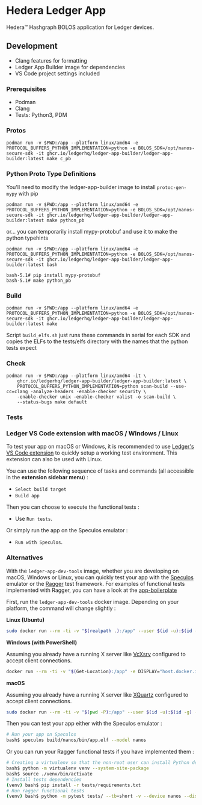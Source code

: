 # Hedera Ledger App

Hedera™ Hashgraph BOLOS application for Ledger devices.

## Development

- Clang features for formatting
- Ledger App Builder image for dependencies
- VS Code project settings included

### Prerequisites

- Podman
- Clang
- Tests: Python3, PDM

### Protos

```
podman run -v $PWD:/app --platform linux/amd64 -e PROTOCOL_BUFFERS_PYTHON_IMPLEMENTATION=python -e BOLOS_SDK=/opt/nanos-secure-sdk -it ghcr.io/ledgerhq/ledger-app-builder/ledger-app-builder:latest make c_pb
```

### Python Proto Type Definitions

You'll need to modify the ledger-app-builder image to install `protoc-gen-mypy` with pip

```
podman run -v $PWD:/app --platform linux/amd64 -e PROTOCOL_BUFFERS_PYTHON_IMPLEMENTATION=python -e BOLOS_SDK=/opt/nanos-secure-sdk -it ghcr.io/ledgerhq/ledger-app-builder/ledger-app-builder:latest make python_pb
```

or... you can temporarily install mypy-protobuf and use it to make the python typehints

```
podman run -v $PWD:/app --platform linux/amd64 -e PROTOCOL_BUFFERS_PYTHON_IMPLEMENTATION=python -e BOLOS_SDK=/opt/nanos-secure-sdk -it ghcr.io/ledgerhq/ledger-app-builder/ledger-app-builder:latest bash

bash-5.1# pip install mypy-protobuf
bash-5.1# make python_pb
```

### Build

```
podman run -v $PWD:/app --platform linux/amd64 -e PROTOCOL_BUFFERS_PYTHON_IMPLEMENTATION=python -e BOLOS_SDK=/opt/nanos-secure-sdk -it ghcr.io/ledgerhq/ledger-app-builder/ledger-app-builder:latest make
```

Script `build_elfs.sh` just runs these commands in serial for each SDK and copies the ELFs to the tests/elfs directory with the names that the python tests expect

### Check

```
podman run -v $PWD:/app --platform linux/amd64 -it \
    ghcr.io/ledgerhq/ledger-app-builder/ledger-app-builder:latest \
    PROTOCOL_BUFFERS_PYTHON_IMPLEMENTATION=python scan-build --use-cc=clang -analyze-headers -enable-checker security \
    -enable-checker unix -enable-checker valist -o scan-build \
    --status-bugs make default
```

### Tests


### Ledger VS Code extension with macOS / Windows / Linux

To test your app on macOS or Windows, it is recommended to use [Ledger's VS Code extension](https://github.com/LedgerHQ/app-boilerplate#with-vscode) to quickly setup a working test environment.  This extension can also 
be used with Linux.

You can use the following sequence of tasks and commands (all accessible in the **extension sidebar menu**) :

* `Select build target`
* `Build app`

Then you can choose to execute the functional tests :

* Use `Run tests`.

Or simply run the app on the Speculos emulator :

* `Run with Speculos`.

### Alternatives

With the `ledger-app-dev-tools` image, whether you are developing on macOS, Windows or Linux, you can quickly test your app with the [Speculos](https://github.com/LedgerHQ/speculos) emulator or the [Ragger](https://github.com/LedgerHQ/ragger) test framework.
For examples of functional tests implemented with Ragger, you can have a look at the [app-boilerplate](https://github.com/LedgerHQ/app-boilerplate)

First, run the `ledger-app-dev-tools` docker image. Depending on your platform, the command will change slightly :

**Linux (Ubuntu)**

```bash
sudo docker run --rm -ti -v "$(realpath .):/app" --user $(id -u):$(id -g) -v "/tmp/.X11-unix:/tmp/.X11-unix" -e DISPLAY=$DISPLAY ghcr.io/ledgerhq/ledger-app-builder/ledger-app-dev-tools:latest
```

**Windows (with PowerShell)**

Assuming you already have a running X server like [VcXsrv](https://sourceforge.net/projects/vcxsrv/) configured to accept client connections.

```bash
docker run --rm -ti -v "$(Get-Location):/app" -e DISPLAY="host.docker.internal:0" ghcr.io/ledgerhq/ledger-app-builder/ledger-app-dev-tools:latest
```

**macOS**

Assuming you already have a running X server like [XQuartz](https://www.xquartz.org/) configured to accept client connections.

```bash
sudo docker run --rm -ti -v "$(pwd -P):/app" --user $(id -u):$(id -g) -v "/tmp/.X11-unix:/tmp/.X11-unix" -e DISPLAY="host.docker.internal:0" ghcr.io/ledgerhq/ledger-app-builder/ledger-app-dev-tools:latest
```

Then you can test your app either with the Speculos emulator :

```bash
# Run your app on Speculos
bash$ speculos build/nanos/bin/app.elf --model nanos
```

Or you can run your Ragger functional tests if you have implemented them :

```bash
# Creating a virtualenv so that the non-root user can install Python dependencies
bash$ python -m virtualenv venv --system-site-package
bash$ source ./venv/bin/activate
# Install tests dependencies
(venv) bash$ pip install -r tests/requirements.txt
# Run ragger functional tests
(venv) bash$ python -m pytest tests/ --tb=short -v --device nanos --display
```

